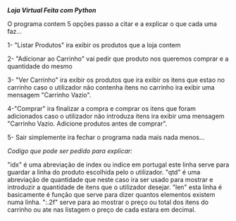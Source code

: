*********************Loja Virtual Feita com Python*********************

O programa contem 5 opções passo a citar e a explicar o que cada uma faz...


1- "Listar Produtos" ira exibir os produtos que a loja contem


2- "Adicionar ao Carrinho" vai pedir que produto nos queremos comprar e a quantidade do mesmo


3- "Ver Carrinho" ira exibir os produtos que ira exibir os itens que estao no carrinho caso o utilizador não contenha itens no carrinho ira exibir uma mensagem "Carrinho Vazio".


4-"Comprar" ira finalizar a compra e comprar os itens que foram adicionados caso o utilizador não introduza itens ira exibir uma mensagem "Carrinho Vazio. Adicione  produtos antes de comprar".

5- Sair simplemente ira fechar o programa nada mais nada menos...


*Codigo que pode ser pedido para explicar:*

"idx" é uma abreviação de index ou indice em portugal este linha serve para guardar a linha do produto escolhida pelo o utilizador.
"qtd" é uma abreviação de quantidade que neste caso ira ser usado para mostrar e introduzir a quantidade de itens que o utilizador desejar.
"len" esta linha é basicamente é função que serve para dizer quantos elementos existem numa linha.
":.2f" serve para ao mostrar o preço ou total dos itens do carrinho ou ate nas listagem o preço de cada estara em decimal.
